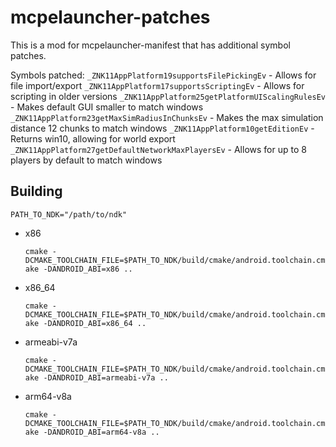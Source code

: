 # mcpelauncher-patches

This is a mod for mcpelauncher-manifest that has additional symbol patches.

Symbols patched:
`_ZNK11AppPlatform19supportsFilePickingEv` - Allows for file import/export
`_ZNK11AppPlatform17supportsScriptingEv` - Allows for scripting in older versions
`_ZNK11AppPlatform25getPlatformUIScalingRulesEv` - Makes default GUI smaller to match windows
`_ZNK11AppPlatform23getMaxSimRadiusInChunksEv` - Makes the max simulation distance 12 chunks to match windows
`_ZNK11AppPlatform10getEditionEv` - Returns win10, allowing for world export
`_ZNK11AppPlatform27getDefaultNetworkMaxPlayersEv` - Allows for up to 8 players by default to match windows

## Building
`PATH_TO_NDK="/path/to/ndk"`
- x86

  `cmake -DCMAKE_TOOLCHAIN_FILE=$PATH_TO_NDK/build/cmake/android.toolchain.cmake -DANDROID_ABI=x86 ..`
- x86_64

  `cmake -DCMAKE_TOOLCHAIN_FILE=$PATH_TO_NDK/build/cmake/android.toolchain.cmake -DANDROID_ABI=x86_64 ..`
- armeabi-v7a

  `cmake -DCMAKE_TOOLCHAIN_FILE=$PATH_TO_NDK/build/cmake/android.toolchain.cmake -DANDROID_ABI=armeabi-v7a ..`
- arm64-v8a

  `cmake -DCMAKE_TOOLCHAIN_FILE=$PATH_TO_NDK/build/cmake/android.toolchain.cmake -DANDROID_ABI=arm64-v8a ..`
